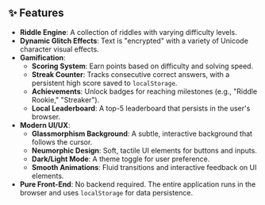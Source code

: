 ## ✨ Features

- **Riddle Engine**: A collection of riddles with varying difficulty levels.
- **Dynamic Glitch Effects**: Text is "encrypted" with a variety of Unicode character visual effects.
- **Gamification**:
    - **Scoring System**: Earn points based on difficulty and solving speed.
    - **Streak Counter**: Tracks consecutive correct answers, with a persistent high score saved to `localStorage`.
    - **Achievements**: Unlock badges for reaching milestones (e.g., "Riddle Rookie," "Streaker").
    - **Local Leaderboard**: A top-5 leaderboard that persists in the user's browser.
- **Modern UI/UX**:
    - **Glassmorphism Background**: A subtle, interactive background that follows the cursor.
    - **Neumorphic Design**: Soft, tactile UI elements for buttons and inputs.
    - **Dark/Light Mode**: A theme toggle for user preference.
    - **Smooth Animations**: Fluid transitions and interactive feedback on UI elements.
- **Pure Front-End**: No backend required. The entire application runs in the browser and uses `localStorage` for data persistence.
